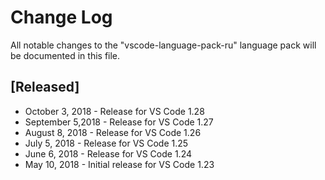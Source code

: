 # Change Log
All notable changes to the "vscode-language-pack-ru" language pack will be documented in this file.

## [Released]
* October 3, 2018 - Release for VS Code 1.28
* September 5,2018 - Release for VS Code 1.27
* August 8, 2018 - Release for VS Code 1.26
* July 5, 2018 - Release for VS Code 1.25
* June 6, 2018 - Release for VS Code 1.24
* May 10, 2018  - Initial release for VS Code 1.23
